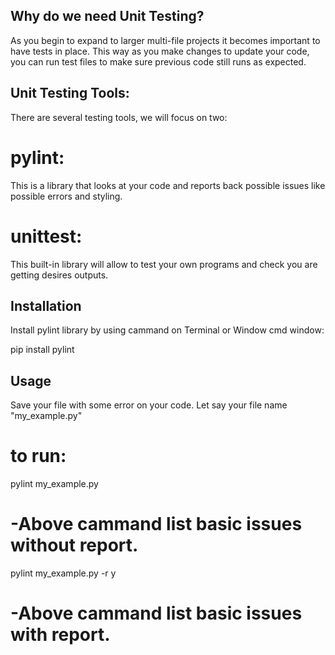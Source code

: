 ## Why do we need Unit Testing?
As you begin to expand to larger multi-file projects it becomes important to have tests in place.
This way as you make changes to update your code, you can run test files to make sure previous code still runs as expected.

## Unit Testing Tools:
There are several testing tools, we will focus on two:

# pylint: 
This is a library that looks at your code and reports back possible issues like possible errors and styling.

# unittest:
This built-in library will allow to test your own programs and check you are getting desires outputs.


## Installation
Install pylint library by using cammand on Terminal or Window cmd window:

pip install pylint


## Usage

Save your file with some error on your code. Let say your file name "my_example.py"

# to run:
pylint my_example.py 
   # -Above cammand list basic issues without report.
   
pylint my_example.py -r y
   # -Above cammand list basic issues with report.  

 
